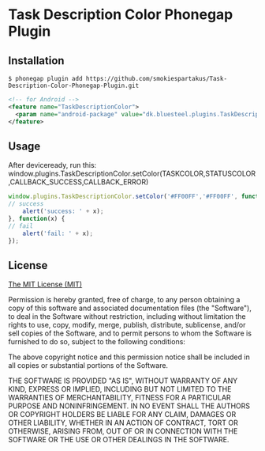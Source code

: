 # Task Description Color Phonegap Plugin


## Installation
```
$ phonegap plugin add https://github.com/smokiespartakus/Task-Description-Color-Phonegap-Plugin.git
```

```xml
<!-- for Android -->
<feature name="TaskDescriptionColor">
  <param name="android-package" value="dk.bluesteel.plugins.TaskDescriptionColor" />
</feature>
```

## Usage
After deviceready, run this:
window.plugins.TaskDescriptionColor.setColor(TASKCOLOR,STATUSCOLOR,CALLBACK_SUCCESS,CALLBACK_ERROR)

```javascript
window.plugins.TaskDescriptionColor.setColor('#FF00FF','#FF00FF', function(x) {
// success
    alert('success: ' + x);
}, function(x) {
// fail
    alert('fail: ' + x);
}); 
```
## License

[The MIT License (MIT)](http://www.opensource.org/licenses/mit-license.html)

Permission is hereby granted, free of charge, to any person obtaining a copy
of this software and associated documentation files (the "Software"), to deal
in the Software without restriction, including without limitation the rights
to use, copy, modify, merge, publish, distribute, sublicense, and/or sell
copies of the Software, and to permit persons to whom the Software is
furnished to do so, subject to the following conditions:

The above copyright notice and this permission notice shall be included in
all copies or substantial portions of the Software.

THE SOFTWARE IS PROVIDED "AS IS", WITHOUT WARRANTY OF ANY KIND, EXPRESS OR
IMPLIED, INCLUDING BUT NOT LIMITED TO THE WARRANTIES OF MERCHANTABILITY,
FITNESS FOR A PARTICULAR PURPOSE AND NONINFRINGEMENT. IN NO EVENT SHALL THE
AUTHORS OR COPYRIGHT HOLDERS BE LIABLE FOR ANY CLAIM, DAMAGES OR OTHER
LIABILITY, WHETHER IN AN ACTION OF CONTRACT, TORT OR OTHERWISE, ARISING FROM,
OUT OF OR IN CONNECTION WITH THE SOFTWARE OR THE USE OR OTHER DEALINGS IN
THE SOFTWARE.
